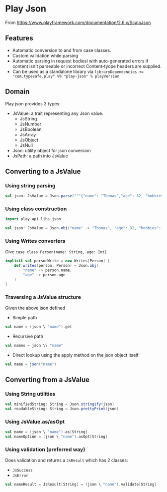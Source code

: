 # Play Json

From https://www.playframework.com/documentation/2.6.x/ScalaJson

## Features

- Automatic conversion to and from case classes.
- Custom validation while parsing
- Automatic parsing in request bodiesl with auto-generated errors if content isn't parseable or incorrect Content-tyope headers are supplied.
- Can be used as a standalone library via `libraryDependencies += "com.typesafe.play" %% "play-json" % playVersion`

## Domain

Play json provides 3 types:
- JsValue: a trait representing any Json value.
    - JsString
    - JsNumber
    - JsBoolean
    - JsArray
    - JsObject
    - JsNull
- Json: utility object for json conversion
- JsPath: a path into JsValue

## Converting to a JsValue

### Using string parsing

```scala
val json: JsValue = Json.parse("""{"name": "Thomas","age": 32, "hobbies": ["dancing", "cycling"]}""")
```

### Using class construction

```scala
import play.api.libs.json._

val json: JsValue = Json.obj("name" -> "Thomas", "age": 32, "hobbies": Json.arr("dancing", "cycling"))
```

### Using Writes converters

Give `case class Person(name: String, age: Int)`

```scala
implicit val personWrite = new Writes[Person] {
    def writes(person: Person) = Json.obj(
        "name" -> person.name,
        "age" -> person.age
    )
}
```

### Traversing a JsValue structure

Given the above json defined

- Simple path 
```scala
val name = (json \ "name").get
```

- Recursive path
```scala
val names = json \\ "name"
```

- Direct lookup using the apply method on the json object itself
```scala
val name = json("name")
```

## Converting from a JsValue

### Using String utilities

```scala 
val minifiedString: String = Json.stringify(json)
val readableString: String = Json.prettyPrint(json)
```

### Using JsValue.as/asOpt

```scala
val name = (json \ "name").as[String]
val nameOption = (json \ "name").asOpt[String]
```

### Using validation (preferred way)

Does validation and returns a `JsResult` which has 2 classes:
- `JsSuccess`
- `JsError`

```scala
val nameResult = JsResult[String] = (json \ "name").validate[String]
```


